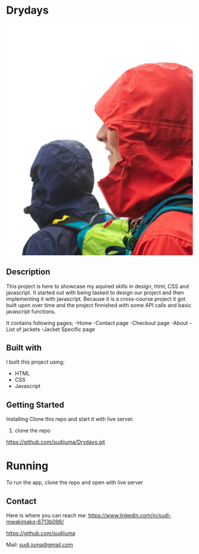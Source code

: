 # Drydays
![image](https://github.com/sudijuma/Drydays/blob/main/images/herobannerxl.png)

## Description
This project is here to showcase my aquired skills in design, html, CSS and javascript. It started out with being tasked to design
our project and then implementing it with javascript. Because it is a cross-course project it got built upon over time and the project finnished with some API calls and basic javascript functions.

It contains following pages;
-Home
-Contact page
-Checkout page
-About
-List of jackets
-Jacket Specific page



## Built with
I built this project using:
- HTML
- CSS
- Javascript

## Getting Started
Installing
Clone this repo and start it with live server.
1. clone the repo

https://github.com/sudijuma/Drydays.git

# Running
To run the app, clone the repo and open with live server

## Contact

Here is where you can reach me:
https://www.linkedin.com/in/sudi-mwakimako-6713b098/

https://github.com/sudijuma

Mail:
sudi.juma@gmail.com



